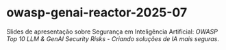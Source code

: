 # owasp-genai-reactor-2025-07
Slides de apresentação sobre Segurança em Inteligência Artificial: *OWASP Top 10 LLM & GenAI Security Risks - Criando soluções de IA mais seguras*.
